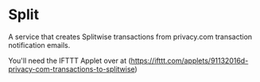 # Split

A service that creates Splitwise transactions from privacy.com transaction notification emails.

You'll need the IFTTT Applet over at (https://ifttt.com/applets/91132016d-privacy-com-transactions-to-splitwise)

